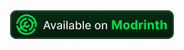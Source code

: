 <div align="center">
    <div>
        <a href="https://modrinth.com/mod/dimensionalores"><img src="https://raw.githubusercontent.com/intergrav/devins-badges/v3/assets/compact/available/modrinth_46h.png" alt="Available on Modrinth"></a>
    </div>
</div>